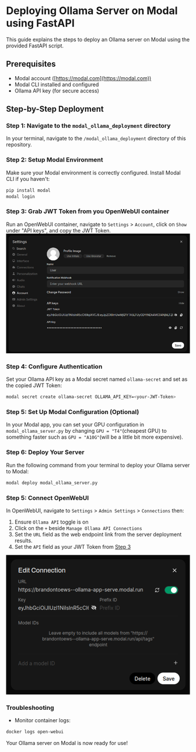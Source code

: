 # Deploying Ollama Server on Modal using FastAPI

This guide explains the steps to deploy an Ollama server on Modal using the provided FastAPI script.

## Prerequisites
- Modal account ([https://modal.com](https://modal.com))
- Modal CLI installed and configured
- Ollama API key (for secure access)

## Step-by-Step Deployment

### Step 1: Navigate to the `modal_ollama_deployment` directory
In your terminal, navigate to the `/modal_ollama_deployment` directory of this repository.

### Step 2: Setup Modal Environment
Make sure your Modal environment is correctly configured. Install Modal CLI if you haven't:
```bash
pip install modal
modal login
```

### Step 3: Grab JWT Token from you OpenWebUI container
Run an OpenWebUI container, navigate to `Settings` > `Account`, click on `Show` under "API keys", and copy the JWT Token.
![JWT Token](JWT_Token.png)

### Step 4: Configure Authentication
Set your Ollama API key as a Modal secret named `ollama-secret` and set as the copied JWT Token:
```bash
modal secret create ollama-secret OLLAMA_API_KEY=<your-JWT-Token>
```

### Step 5: Set Up Modal Configuration (Optional)
In your Modal app, you can set your GPU configuration in `modal_ollama_server.py` by changing `GPU = "T4"`(cheapest GPU) to something faster such as `GPU = "A10G"`(will be a little bit more expensive).


### Step 6: Deploy Your Server
Run the following command from your terminal to deploy your Ollama server to Modal:
```bash
modal deploy modal_ollama_server.py
```

### Step 5: Connect OpenWebUI
In OpenWebUI, navigate to `Settings` > `Admin Settings` > `Connections` then:
1. Ensure `Ollama API` toggle is on
2. Click on the `+` beside `Manage Ollama API Connections` 
3. Set the `URL` field as the web endpoint link from the server deployment results.
3. Set the `API` field as your JWT Token from [Step 3]((#step-3-grab-jwt-token-from-you-openwebui-container))

![Connect OpenWebUI with Ollama Modal server](Ollama_OpenWebUI_Connection.png)

### Troubleshooting
- Monitor container logs:
```bash
docker logs open-webui
```

Your Ollama server on Modal is now ready for use!

